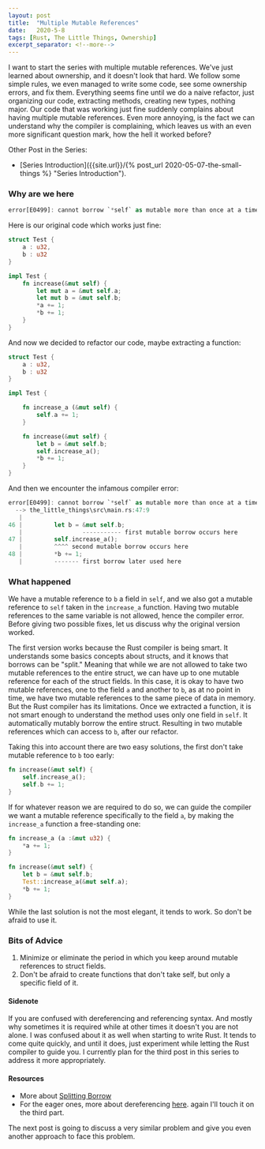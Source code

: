 ```yaml
---
layout: post
title:  "Multiple Mutable References"
date:   2020-5-8
tags: [Rust, The Little Things, Ownership]
excerpt_separator: <!--more-->
---
```


I want to start the series with multiple mutable references. We've just learned about ownership, and it doesn't look that hard. We follow some simple rules, we even managed to write some code, see some ownership errors, and fix them. Everything seems fine until we do a naive refactor, just organizing our code, extracting methods, creating new types, nothing major. Our code that was working just fine suddenly complains about having multiple mutable references. Even more annoying, is the fact we can understand why the compiler is complaining, which leaves us with an even more significant question mark, how the hell it worked before?
<!--more-->

Other Post in the Series:
* [Series Introduction]({{site.url}}/{% post_url 2020-05-07-the-small-things %} "Series Introduction").

### Why are we here
```rust
error[E0499]: cannot borrow `*self` as mutable more than once at a time
```

Here is our original code which works just fine: 
```rust
struct Test {
    a : u32,
    b : u32
}

impl Test {
    fn increase(&mut self) {
        let mut a = &mut self.a;
        let mut b = &mut self.b;
        *a += 1;
        *b += 1;
    }
}
```

And now we decided to refactor our code, maybe extracting a function:

```rust
struct Test {
    a : u32,
    b : u32
}

impl Test {

    fn increase_a (&mut self) {
        self.a += 1;
    }

    fn increase(&mut self) {
        let b = &mut self.b;
        self.increase_a();
        *b += 1;
    }
}
```

And then we encounter the infamous compiler error:

```rust
error[E0499]: cannot borrow `*self` as mutable more than once at a time
  --> the_little_things\src\main.rs:47:9
   |
46 |         let b = &mut self.b;
   |                 ----------- first mutable borrow occurs here
47 |         self.increase_a();
   |         ^^^^ second mutable borrow occurs here
48 |         *b += 1;
   |         ------- first borrow later used here
```

### What happened
We have a mutable reference to `b` a field in `self`, and we also got a mutable reference to `self` taken in the `increase_a` function. Having two mutable references to the same variable is not allowed, hence the compiler error. Before giving two possible fixes, let us discuss why the original version worked. 

The first version works because the Rust compiler is being smart. It understands some basics concepts about structs, and it knows that borrows can be "split." Meaning that while we are not allowed to take two mutable references to the entire struct, we can have up to one mutable reference for each of the struct fields. In this case, it is okay to have two mutable references, one to the field `a` and another to `b`, as at no point in time, we have two mutable references to the same piece of data in memory. But the Rust compiler has its limitations. Once we extracted a function, it is not smart enough to understand the method uses only one field in `self`. It automatically mutably borrow the entire struct.  Resulting in two mutable references which can access to `b`, after our refactor.

Taking this into account there are two easy solutions, the first don't take mutable reference to `b` too early:

```rust
fn increase(&mut self) {
    self.increase_a();
    self.b += 1;
}
```

If for whatever reason we are required to do so, we can guide the compiler we want a mutable reference specifically to the field `a`, by making the `increase_a` function a free-standing one:

```rust
fn increase_a (a :&mut u32) {
    *a += 1;
}

fn increase(&mut self) {
    let b = &mut self.b;
    Test::increase_a(&mut self.a);
    *b += 1;
}
```

While the last solution is not the most elegant, it tends to work. So don't be afraid to use it.

### Bits of Advice
1. Minimize or eliminate the period in which you keep around mutable references to struct fields.
2. Don't be afraid to create functions that don't take self, but only a specific field of it.

#### Sidenote 
If you are confused with dereferencing and referencing syntax. And mostly why sometimes it is required while at other times it doesn't you are not alone. I was confused about it as well when starting to write Rust. It tends to come quite quickly, and until it does, just experiment while letting the Rust compiler to guide you. I currently plan for the third post in this series to address it more appropriately.

#### Resources
* More about [Splitting Borrow](https://doc.rust-lang.org/nomicon/borrow-splitting.html "splitting borrow")
* For the eager ones, more about dereferencing [here](https://doc.rust-lang.org/1.27.2/book/second-edition/ch15-02-deref.html?highlight=deref,coer#implicit-deref-coercions-with-functions-and-methods "dereferencing"). again I'll touch it on the third part.

The next post is going to discuss a very similar problem and give you even another approach to face this problem. 